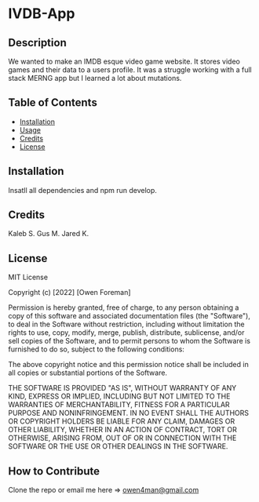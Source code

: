 # IVDB-App

## Description

We wanted to make an IMDB esque video game website. It stores video games and their data to a users profile. It was a struggle working with a full stack MERNG app but I learned a lot about mutations.

## Table of Contents 

- [Installation](#installation)
- [Usage](#usage)
- [Credits](#credits)
- [License](#license)

## Installation

Insatll all dependencies and npm run develop.

## Credits

Kaleb S.
Gus M.
Jared K.

## License

MIT License

Copyright (c) [2022] [Owen Foreman]

Permission is hereby granted, free of charge, to any person obtaining a copy
of this software and associated documentation files (the "Software"), to deal
in the Software without restriction, including without limitation the rights
to use, copy, modify, merge, publish, distribute, sublicense, and/or sell
copies of the Software, and to permit persons to whom the Software is
furnished to do so, subject to the following conditions:

The above copyright notice and this permission notice shall be included in all
copies or substantial portions of the Software.

THE SOFTWARE IS PROVIDED "AS IS", WITHOUT WARRANTY OF ANY KIND, EXPRESS OR
IMPLIED, INCLUDING BUT NOT LIMITED TO THE WARRANTIES OF MERCHANTABILITY,
FITNESS FOR A PARTICULAR PURPOSE AND NONINFRINGEMENT. IN NO EVENT SHALL THE
AUTHORS OR COPYRIGHT HOLDERS BE LIABLE FOR ANY CLAIM, DAMAGES OR OTHER
LIABILITY, WHETHER IN AN ACTION OF CONTRACT, TORT OR OTHERWISE, ARISING FROM,
OUT OF OR IN CONNECTION WITH THE SOFTWARE OR THE USE OR OTHER DEALINGS IN THE
SOFTWARE.

## How to Contribute

Clone the repo or email me here => owen4man@gmail.com

